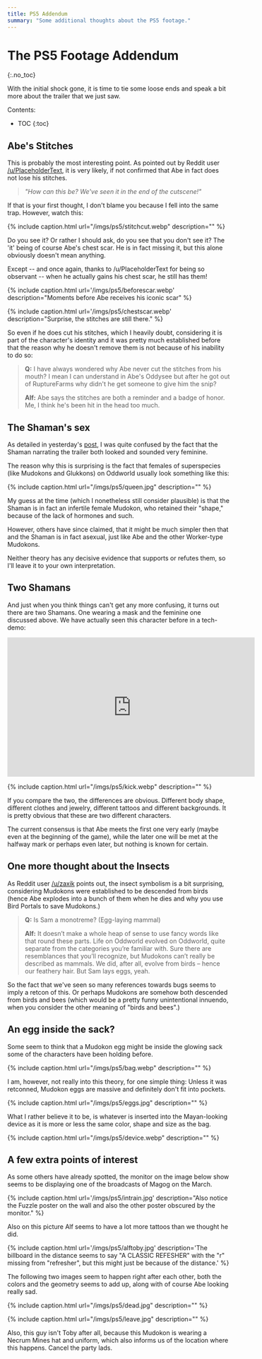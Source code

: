 ```yaml
---
title: PS5 Addendum
summary: "Some additional thoughts about the PS5 footage."
---
```


# The PS5 Footage Addendum
{:.no_toc}

With the initial shock gone, it is time to tie some loose ends and speak a bit more about the
trailer that we just saw.

Contents:

* TOC
{:toc}

## Abe's Stitches

This is probably the most interesting point. As pointed out by Reddit user
[/u/PlaceholderText](https://reddit.com/user/PlacehoIderText), it is very likely, if not confirmed
that Abe in fact does not lose his stitches.

> *"How can this be? We've seen it in the end of the cutscene!"*

If that is your first thought, I don't blame you because I fell into the same trap. However, watch
this:

{% include caption.html url="/imgs/ps5/stitchcut.webp" description="" %}

Do you see it? Or rather I should ask, do you see that you don't see it? The 'it' being of course
Abe's chest scar. He is in fact missing it, but this alone obviously doesn't mean anything.

Except -- and once again, thanks to /u/PlaceholderText for being so observant -- when he actually
gains his chest scar, he still has them!

{% include caption.html url='/imgs/ps5/beforescar.webp' description="Moments before Abe receives his iconic scar" %}

{% include caption.html url='/imgs/ps5/chestscar.webp' description="Surprise, the stitches are still there." %}

So even if he does cut his stitches, which I heavily doubt, considering it is part of the
character's identity and it was pretty much established before that the reason why he doesn't remove
them is not because of his inability to do so:

> **Q:** I have always wondered why Abe never cut the stitches from his mouth? I mean I can
> understand in Abe's Oddysee but after he got out of RuptureFarms why didn't he get someone to give
> him the snip?
>
> **Alf:** Abe says the stitches are both a reminder and a badge of honor. Me, I think he's been hit
> in the head too much.

## The Shaman's sex

As detailed in yesterday's [post](/ps5footage), I was quite confused by the fact that the Shaman
narrating the trailer both looked and sounded very feminine.

The reason why this is surprising is the fact that females of superspecies (like Mudokons and
Glukkons) on Oddworld usually look something like this:

{% include caption.html url="/imgs/ps5/queen.jpg" description="" %}

My guess at the time (which I nonetheless still consider plausible) is that the Shaman is in fact an
infertile female Mudokon, who retained their "shape," because of the lack of hormones and such.

However, others have since claimed, that it might be much simpler then that and the Shaman is in
fact asexual, just like Abe and the other Worker-type Mudokons.

Neither theory has any decisive evidence that supports or refutes them, so I'll leave it to your own
interpretation.

## Two Shamans

And just when you think things can't get any more confusing, it turns out there are two Shamans. One
wearing a mask and the feminine one discussed above. We have actually seen this character before in
a tech-demo:

<iframe width="560" height="315" src="https://www.youtube-nocookie.com/embed/T7L29DMzKco" frameborder="0" allow="accelerometer; autoplay; encrypted-media; gyroscope; picture-in-picture" allowfullscreen></iframe>

{% include caption.html url="/imgs/ps5/kick.webp" description="" %}

If you compare the two, the differences are obvious. Different body shape, different clothes and
jewelry, different tattoos and different backgrounds. It is pretty obvious that these are two
different characters.

The current consensus is that Abe meets the first one very early (maybe even at the beginning of the
game), while the later one will be met at the halfway mark or perhaps even later, but nothing is
known for certain.

## One more thought about the Insects

As Reddit user [/u/zaxik](https://reddit.com/user/zaxik) points out, the insect symbolism is a bit
surprising, considering Mudokons were established to be descended from birds (hence Abe explodes
into a bunch of them when he dies and why you use Bird Portals to save Mudokons.)

> **Q:** Is Sam a monotreme? (Egg-laying mammal)
>
> **Alf:** It doesn’t make a whole heap of sense to use fancy words like that round these parts. Life on Oddworld evolved on Oddworld, quite separate from the categories you’re familiar with. Sure there are resemblances that you’ll recognize, but Mudokons can’t really be described as mammals. We did, after all, evolve from birds – hence our feathery hair. But Sam lays eggs, yeah.

So the fact that we've seen so many references towards bugs seems to imply a retcon of this. Or
perhaps Mudokons are somehow both descended from birds and bees (which would be a pretty funny
unintentional innuendo, when you consider the other meaning of "birds and bees".)

## An egg inside the sack?

Some seem to think that a Mudokon egg might be inside the glowing sack some of the characters have
been holding before.

{% include caption.html url="/imgs/ps5/bag.webp" description="" %}

I am, however, not really into this theory, for one simple thing: Unless it was retconned, Mudokon
eggs are massive and definitely don't fit into pockets.

{% include caption.html url="/imgs/ps5/eggs.jpg" description="" %}

What I rather believe it to be, is whatever is inserted into the Mayan-looking device as it is more
or less the same color, shape and size as the bag.

{% include caption.html url="/imgs/ps5/device.webp" description="" %}

## A few extra points of interest

As some others have already spotted, the monitor on the image below show seems to be displaying one
of the broadcasts of Magog on the March.

{% include caption.html url='/imgs/ps5/intrain.jpg' description="Also notice the Fuzzle poster on the wall and also the other poster obscured by the monitor." %}

Also on this picture Alf seems to have a lot more tattoos than we thought he did.

{% include caption.html url='/imgs/ps5/alftoby.jpg' description='The billboard in the distance seems to say "A CLASSIC REFESHER" with the "r" missing from "refresher", but this might just be because of the distance.' %}

The following two images seem to happen right after each other, both the colors and the geometry
seems to add up, along with of course Abe looking really sad.

{% include caption.html url="/imgs/ps5/dead.jpg" description="" %}

{% include caption.html url="/imgs/ps5/leave.jpg" description="" %}

Also, this guy isn't Toby after all, because this Mudokon is wearing a Necrum Mines hat and uniform,
which also informs us of the location where this happens. Cancel the party lads.
